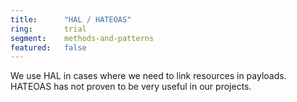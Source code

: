 ```yaml
---
title:      "HAL / HATEOAS"
ring:       trial
segment:    methods-and-patterns
featured:   false
---
```


We use HAL in cases where we need to link resources in payloads.
HATEOAS has not proven to be very useful in our projects.
